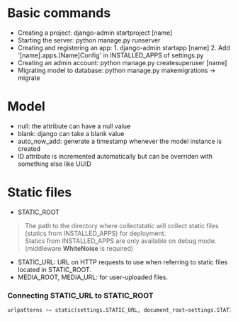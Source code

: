 # Basic commands
- Creating a project: django-admin startproject [name]
- Starting the server: python manage.py runserver
- Creating and registering an app: 1. django-admin startapp [name] 2. Add '[name].apps.[Name]Config' in INSTALLED_APPS of settings.py
- Creating an admin account: python manage.py createsuperuser [name]
- Migrating model to database: python manage.py makemigrations -> migrate

# Model
- null: the attribute can have a null value
- blank: django can take a blank value
- auto_now_add: generate a timestamp whenever the model instance is created
- ID attribute is incremented automatically but can be overriden with something else like UUID

# Static files
- STATIC_ROOT<br>
>The path to the directory where collectstatic will collect static files (statics from INSTALLED_APPS) for deployment.<br>
>Statics from INSTALLED_APPS are only available on debug mode. (middleware **WhiteNoise** is required)
- STATIC_URL: URL on HTTP requests to use when referring to static files located in STATIC_ROOT.
- MEDIA_ROOT, MEDIA_URL: for user-uploaded files.

### Connecting STATIC_URL to STATIC_ROOT
~~~python
urlpatterns += static(settings.STATIC_URL, document_root=settings.STATIC_ROOT)
~~~
